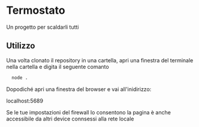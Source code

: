 
# Termostato

Un progetto per scaldarli tutti


## Utilizzo

Una volta clonato il repository in una cartella, apri una finestra del terminale nella cartella e digita il seguente comanto

```bash
  node .
```

Dopodiché apri una finestra del browser e vai all'inidirizzo:

localhost:5689

Se le tue impostazioni del firewall lo consentono la pagina è anche accessibile da altri device connsessi alla rete locale
